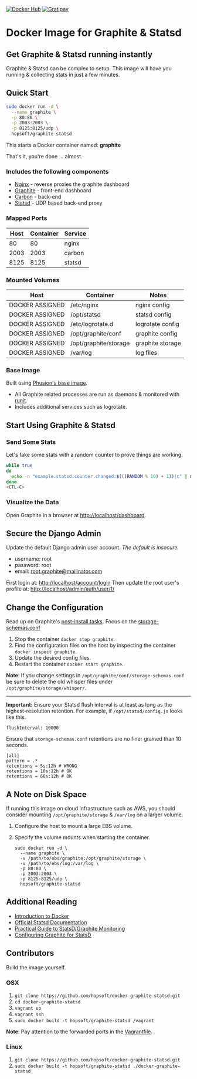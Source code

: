 [![Docker Hub](http://img.shields.io/badge/docker-view-brightgreen.svg?style=flat)](https://registry.hub.docker.com/u/hopsoft/graphite-statsd/)
[![Gratipay](http://img.shields.io/badge/gratipay-contribute-009bef.svg?style=flat)](https://gratipay.com/hopsoft/)

# Docker Image for Graphite & Statsd

## Get Graphite & Statsd running instantly

Graphite & Statsd can be complex to setup.
This image will have you running & collecting stats in just a few minutes.

## Quick Start

```sh
sudo docker run -d \
  --name graphite \
  -p 80:80 \
  -p 2003:2003 \
  -p 8125:8125/udp \
  hopsoft/graphite-statsd
```

This starts a Docker container named: **graphite**

That's it, you're done ... almost.

### Includes the following components

* [Nginx](http://nginx.org/) - reverse proxies the graphite dashboard
* [Graphite](http://graphite.readthedocs.org/en/latest/) - front-end dashboard
* [Carbon](http://graphite.readthedocs.org/en/latest/carbon-daemons.html) - back-end
* [Statsd](https://github.com/etsy/statsd/wiki) - UDP based back-end proxy

### Mapped Ports

| Host | Container | Service |
| ---- | --------- | ------- |
|   80 |        80 | nginx   |
| 2003 |      2003 | carbon  |
| 8125 |      8125 | statsd  |

### Mounted Volumes

| Host              | Container                  | Notes              |
| ----------------- | -------------------------- | -------------------|
| DOCKER ASSIGNED   | /etc/nginx                 | nginx config       |
| DOCKER ASSIGNED   | /opt/statsd                | statsd config      |
| DOCKER ASSIGNED   | /etc/logrotate.d           | logrotate config   |
| DOCKER ASSIGNED   | /opt/graphite/conf         | graphite config    |
| DOCKER ASSIGNED   | /opt/graphite/storage      | graphite storage   |
| DOCKER ASSIGNED   | /var/log                   | log files   |

### Base Image

Built using [Phusion's base image](https://github.com/phusion/baseimage-docker).

* All Graphite related processes are run as daemons & monitored with [runit](http://smarden.org/runit/).
* Includes additional services such as logrotate.

## Start Using Graphite & Statsd

### Send Some Stats

Let's fake some stats with a random counter to prove things are working.

```sh
while true
do
  echo -n "example.statsd.counter.changed:$(((RANDOM % 10) + 1))|c" | nc -w 1 -u localhost 8125
done
<CTL-C>
```

### Visualize the Data

Open Graphite in a browser at [http://localhost/dashboard](http://localhost/dashboard).

## Secure the Django Admin

Update the default Django admin user account. _The default is insecure._

  * username: root
  * password: root
  * email: root.graphite@mailinator.com

First login at: [http://localhost/account/login](http://localhost/account/login)
Then update the root user's profile at: [http://localhost/admin/auth/user/1/](http://localhost/admin/auth/user/1/)

## Change the Configuration

Read up on Graphite's [post-install tasks](https://graphite.readthedocs.org/en/latest/install.html#post-install-tasks).
Focus on the [storage-schemas.conf](https://graphite.readthedocs.org/en/latest/config-carbon.html#storage-schemas-conf)

1. Stop the container `docker stop graphite`.
1. Find the configuration files on the host by inspecting the container `docker inspect graphite`.
1. Update the desired config files.
1. Restart the container `docker start graphite`.

**Note**: If you change settings in `/opt/graphite/conf/storage-schemas.conf`
be sure to delete the old whisper files under `/opt/graphite/storage/whisper/`.

---

**Important:** Ensure your Statsd flush interval is at least as long as the highest-resolution retention.
For example, if `/opt/statsd/config.js` looks like this.

```
flushInterval: 10000
```

Ensure that `storage-schemas.conf` retentions are no finer grained than 10 seconds.

```
[all]
pattern = .*
retentions = 5s:12h # WRONG
retentions = 10s:12h # OK
retentions = 60s:12h # OK
```

## A Note on Disk Space

If running this image on cloud infrastructure such as AWS,
you should consider mounting `/opt/graphite/storage` & `/var/log` on a larger volume.

1. Configure the host to mount a large EBS volume.
1. Specify the volume mounts when starting the container.

    ```
    sudo docker run -d \
      --name graphite \
      -v /path/to/ebs/graphite:/opt/graphite/storage \
      -v /path/to/ebs/log:/var/log \
      -p 80:80 \
      -p 2003:2003 \
      -p 8125:8125/udp \
      hopsoft/graphite-statsd
    ```

## Additional Reading

* [Introduction to Docker](http://docs.docker.io/#introduction)
* [Official Statsd Documentation](https://github.com/etsy/statsd/)
* [Practical Guide to StatsD/Graphite Monitoring](http://matt.aimonetti.net/posts/2013/06/26/practical-guide-to-graphite-monitoring/)
* [Configuring Graphite for StatsD](https://github.com/etsy/statsd/blob/master/docs/graphite.md)

## Contributors

Build the image yourself.

### OSX

1. `git clone https://github.com/hopsoft/docker-graphite-statsd.git`
1. `cd docker-graphite-statsd`
1. `vagrant up`
1. `vagrant ssh`
1. `sudo docker build -t hopsoft/graphite-statsd /vagrant`

**Note**: Pay attention to the forwarded ports in the [Vagrantfile](https://github.com/hopsoft/docker-graphite-statsd/blob/master/Vagrantfile).

### Linux

1. `git clone https://github.com/hopsoft/docker-graphite-statsd.git`
1. `sudo docker build -t hopsoft/graphite-statsd ./docker-graphite-statsd`
